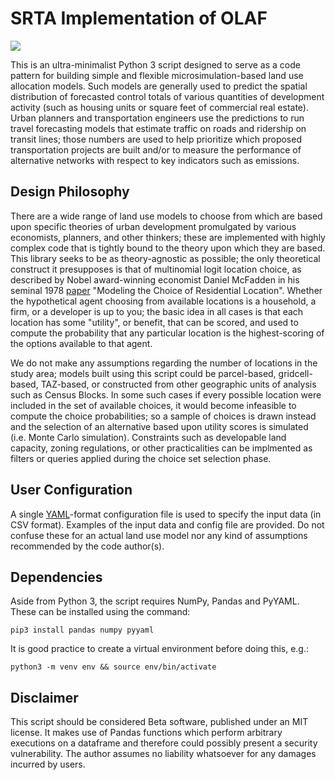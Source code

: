 # SRTA Implementation of OLAF
![](https://calcog.org/wp-content/uploads/2020/07/SRTA_Logo_final.jpg)

This is an ultra-minimalist Python 3 script designed to serve as a code pattern for building simple and flexible microsimulation-based land use allocation models.  Such models are generally used to predict the spatial distribution of forecasted control totals of various quantities of development activity (such as housing units or square feet of commercial real estate).  Urban planners and transportation engineers use the predictions to run travel forecasting models that estimate traffic on roads and ridership on transit lines; those numbers are used to help prioritize which proposed transportation projects are built and/or to measure the performance of alternative networks with respect to key indicators such as emissions.

## Design Philosophy
There are a wide range of land use models to choose from which are based upon specific theories of urban development promulgated by various economists, planners, and other thinkers; these are implemented with highly complex code that is tightly bound to the theory upon which they are based.  This library seeks to be as theory-agnostic as possible; the only theoretical construct it presupposes is that of multinomial logit location choice, as described by Nobel award-winning economist Daniel McFadden in his seminal 1978 [paper](https://www.semanticscholar.org/paper/Modelling-the-Choice-of-Residential-Location-McFadden/55a63c2a72325a86de9a17814fb6243c132ac19a) "Modeling the Choice of Residential Location".  Whether the hypothetical agent choosing from available locations is a household, a firm, or a developer is up to you; the basic idea in all cases is that each location has some "utility", or benefit, that can be scored, and used to compute the probability that any particular location is the highest-scoring of the options available to that agent.

We do not make any assumptions regarding the number of locations in the study area; models built using this script could be parcel-based, gridcell-based, TAZ-based, or constructed from other geographic units of analysis such as Census Blocks.  In some such cases if every possible location were included in the set of available choices, it would become infeasible to compute the choice probabilities; so a sample of choices is drawn instead and the selection of an alternative based upon utility scores is simulated (i.e. Monte Carlo simulation). Constraints such as developable land capacity, zoning regulations, or other practicalities can be implmented as filters or queries applied during the choice set selection phase.

## User Configuration
A single [YAML](https://yaml.org/)-format configuration file is used to specify the input data (in CSV format).  Examples of the input data and config file are provided.  Do not confuse these for an actual land use model nor any kind of assumptions recommended by the code author(s).

## Dependencies
Aside from Python 3, the script requires NumPy, Pandas and PyYAML.  These can be installed using the command:

`pip3 install pandas numpy pyyaml`

It is good practice to create a virtual environment before doing this, e.g.:

`python3 -m venv env && source env/bin/activate`

## Disclaimer
This script should be considered Beta software, published under an MIT license.  It makes use of Pandas functions which perform arbitrary executions on a dataframe and therefore could possibly present a security vulnerability.  The author assumes no liability whatsoever for any damages incurred by users.
